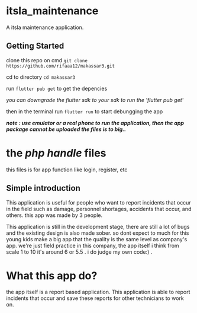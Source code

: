 # itsla_maintenance

A itsla maintenance application.

## Getting Started

clone this repo on cmd ```git clone https://github.com/rifaaa12/makassar3.git```

cd to directory ```cd makassar3``` 

run ```flutter pub get``` to get the depencies

_you can downgrade the flutter sdk to your sdk to run the 'flutter pub get'_


then in the terminal run ```flutter run``` to start debungging the app

***note : use emulator or a real phone to run the application, then the app package cannot be uploaded the files is to big..***

# the ***php handle*** files

this files is for app function like login, register, etc

## Simple introduction

This application is useful for people who want to report incidents that occur in the field such as damage, personnel shortages, accidents that occur, and others. this app was made by 3 people.

This application is still in the development stage, there are still a lot of bugs and the existing design is also made sober. so dont expect to much for this young kids make a big app that the quality is the same level as company's app. we're just field practice in this company, the app itself i think from scale 1 to 10 it's around 6 or 5.5 . i do judge my own code:) . 


# What this app do?

the app itself is a report based application. This application is able to report incidents that occur and save these reports for other technicians to work on. 


